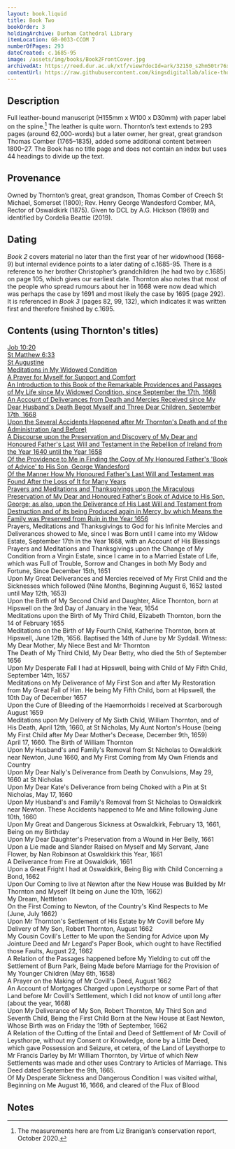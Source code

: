 ```yaml
---
layout: book.liquid
title: Book Two
bookOrder: 3
holdingArchive: Durham Cathedral Library
itemLocation: GB-0033-CCOM 7
numberOfPages: 293
dateCreated: c.1685-95
image: /assets/img/books/Book2FrontCover.jpg
archivedAt: https://reed.dur.ac.uk/xtf/view?docId=ark/32150_s2hm50tr76x.xml;query=2022#comber-3
contentUrl: https://raw.githubusercontent.com/kingsdigitallab/alice-thornton/edition/texts/02_book_two/book_two.xml
---
```


## Description 

Full leather-bound manuscript (H155mm x W100 x D30mm) with paper label on the spine.[^1] The leather is quite worn. Thornton’s text extends to 293 pages (around 62,000-words) but a later owner, her great, great grandson Thomas Comber (1765–1835), added some additional content between 1800–27. The Book has no title page and does not contain an index but uses 44 headings to divide up the text. 

## Provenance 

Owned by Thornton’s great, great grandson, Thomas Comber of Creech St Michael, Somerset (1800); Rev. Henry George Wandesford Comber, MA, Rector of Oswaldkirk (1875). Given to DCL by A.G. Hickson (1969) and identified by Cordelia Beattie (2019). 

## Dating

_Book 2_ covers material no later than the first year of her widowhood (1668-9) but internal evidence points to a later dating of c.1685-95. There is a reference to her brother Christopher’s grandchildren (he had two by c.1685) on page 105, which gives our earliest date. Thornton also notes that most of the people who spread rumours about her in 1668 were now dead which was perhaps the case by 1691 and most likely the case by 1695 (page 292). It is referenced in _Book 3_ (pages 82, 99, 132), which indicates it was written first and therefore finished by c.1695.

## Contents (using Thornton's titles)

[Job 10:20](https://thornton.kdl.kcl.ac.uk/edition/?p0.do=book_two&p0.lo=p.1&p0.vi=modern) <br/>
[St Matthew 6:33](https://thornton.kdl.kcl.ac.uk/edition/?p0.do=book_two&p0.lo=p.3&p0.vi=modern) <br/>
[St Augustine](https://thornton.kdl.kcl.ac.uk/edition/?p0.do=book_two&p0.lo=p.3&p0.vi=modern) <br/>
[Meditations in My Widowed Condition](https://thornton.kdl.kcl.ac.uk/edition/?p0.do=book_two&p0.lo=p.5&p0.vi=modern) <br/>
[A Prayer for Myself for Support and Comfort](https://thornton.kdl.kcl.ac.uk/edition/?p0.do=book_two&p0.lo=p.7&p0.vi=modern) <br/>
[An Introduction to this Book of the Remarkable Providences and Passages of My Life since My Widowed Condition, since September the 17th, 1668](https://thornton.kdl.kcl.ac.uk/edition/?p0.do=book_two&p0.lo=p.13&p0.vi=modern) <br/>
[An Account of Deliverances from Death and Mercies Received since My Dear Husband's Death Begot Myself and Three Dear Children, September 17th, 1668](https://thornton.kdl.kcl.ac.uk/edition/?p0.do=book_two&p0.lo=p.23&p0.vi=modern) <br/>
[Upon the Several Accidents Happened after Mr Thornton's Death and of the Administration (and Before)](https://thornton.kdl.kcl.ac.uk/edition/?p0.do=book_two&p0.lo=p.27&p0.vi=modern) <br/>
[A Discourse upon the Preservation and Discovery of My Dear and Honoured Father's Last Will and Testament in the Rebellion of Ireland from the Year 1640 until the Year 1658](https://thornton.kdl.kcl.ac.uk/edition/?p0.do=book_two&p0.lo=p.36&p0.vi=modern) <br/>
[Of the Providence to Me in Finding the Copy of My Honoured Father's 'Book of Advice' to His Son, George Wandesford](https://thornton.kdl.kcl.ac.uk/edition/?p0.do=book_two&p0.lo=p.44&p0.vi=modern) <br/>
[Of the Manner How My Honoured Father's Last Will and Testament was Found After the Loss of It for Many Years](https://thornton.kdl.kcl.ac.uk/edition/?p0.do=book_two&p0.lo=p.68&p0.vi=modern) <br/>
[Prayers and Meditations and Thanksgivings upon the Miraculous Preservation of My Dear and Honoured Father's Book of Advice to His Son, George; as also, upon the Deliverance of His Last Will and Testament from Destruction and of its being Produced again in Mercy, by which Means the Family was Preserved from Ruin in the Year 1656](https://thornton.kdl.kcl.ac.uk/edition/?p0.do=book_two&p0.lo=p.85&p0.vi=modern) <br/>
Prayers, Meditations and Thanksgivings to God for his Infinite Mercies and Deliverances showed to Me, since I was Born until I came into my Widow Estate, September 17th in the Year 1668, with an Account of His Blessings <br/>
Prayers and Meditations and Thanksgivings upon the Change of My Condition from a Virgin Estate, since I came in to a Married Estate of Life, which was Full of Trouble, Sorrow and Changes in both My Body and Fortune, Since December 15th, 1651 <br/>
Upon My Great Deliverances and Mercies received of My First Child and the Sicknesses which followed (Nine Months, Beginning August 6, 1652 lasted until May 12th, 1653) <br/>
Upon the Birth of My Second Child and Daughter, Alice Thornton, born at Hipswell on the 3rd Day of January in the Year, 1654 <br/>
Meditations upon the Birth of My Third Child, Elizabeth Thornton, born the 14 of February 1655 <br/>
Meditations on the Birth of My Fourth Child, Katherine Thornton, born at Hipswell, June 12th, 1656. Baptised the 14th of June by Mr Syddall. Witness: My Dear Mother, My Niece Best and Mr Thornton <br/>
The Death of My Third Child, My Dear Betty, who died the 5th of September 1656 <br/>
Upon My Desperate Fall I had at Hipswell, being with Child of My Fifth Child, September 14th, 1657 <br/>
Meditations on My Deliverance of My First Son and after My Restoration from My Great Fall of Him. He being My Fifth Child, born at Hipswell, the 10th Day of December 1657 <br/>
Upon the Cure of Bleeding of the Haemorrhoids I received at Scarborough August 1659 <br/>
Meditations upon My Delivery of My Sixth Child, William Thornton, and of His Death, April 12th, 1660, at St Nicholas, My Aunt Norton's House (being My First Child after My Dear Mother's Decease, December 9th, 1659) <br/>
April 17, 1660. The Birth of William Thornton <br/>
Upon My Husband's and Family's Removal from St Nicholas to Oswaldkirk near Newton, June 1660, and My First Coming from My Own Friends and Country <br/>
Upon My Dear Nally's Deliverance from Death by Convulsions, May 29, 1660 at St Nicholas <br/>
Upon My Dear Kate's Deliverance from being Choked with a Pin at St Nicholas, May 17, 1660 <br/>
Upon My Husband's and Family's Removal from St Nicholas to Oswaldkirk near Newton. These Accidents happened to Me and Mine following June 10th, 1660 <br/>
Upon My Great and Dangerous Sickness at Oswaldkirk, February 13, 1661, Being on my Birthday <br/>
Upon My Dear Daughter's Preservation from a Wound in Her Belly, 1661 <br/>
Upon a Lie made and Slander Raised on Myself and My Servant, Jane Flower, by Nan Robinson at Oswaldkirk this Year, 1661 <br/>
A Deliverance from Fire at Oswaldkirk, 1661 <br/>
Upon a Great Fright I had at Oswaldkirk, Being Big with Child Concerning a Bond, 1662 <br/>
Upon Our Coming to live at Newton after the New House was Builded by Mr Thornton and Myself (It being on June the 10th, 1662) <br/>
My Dream, Nettleton <br/>
On the First Coming to Newton, of the Country's Kind Respects to Me (June, July 1662) <br/>
Upon Mr Thornton's Settlement of His Estate by Mr Covill before My Delivery of My Son, Robert Thornton, August 1662 <br/>
My Cousin Covill's Letter to Me upon the Sending for Advice upon My Jointure Deed and Mr Legard's Paper Book, which ought to have Rectified those Faults, August 22, 1662 <br/>
A Relation of the Passages happened before My Yielding to cut off the Settlement of Burn Park, Being Made before Marriage for the Provision of My Younger Children (May 6th, 1658) <br/>
A Prayer on the Making of Mr Covill's Deed, August 1662 <br/>
An Account of Mortgages Charged upon Leysthorpe or some Part of that Land before Mr Covill's Settlement, which I did not know of until long after (about the year, 1668) <br/>
Upon My Deliverance of My Son, Robert Thornton, My Third Son and Seventh Child, Being the First Child Born at the New House at East Newton, Whose Birth was on Friday the 19th of September, 1662 <br/>
A Relation of the Cutting of the Entail and Deed of Settlement of Mr Covill of Leysthorpe, without my Consent or Knowledge, done by a Little Deed, which gave Possession and Seizure, et cetera, of the Land of Leysthorpe to Mr Francis Darley by Mr William Thornton, by Virtue of which New Settlements was made and other uses Contrary to Articles of Marriage. This Deed dated September the 9th, 1665. <br/>
Of My Desperate Sickness and Dangerous Condition I was visited withal, Beginning on Me August 16, 1666, and cleared of the Flux of Blood <br/>

## Notes

[^1]: The measurements here are from Liz Branigan’s conservation report, October 2020. 